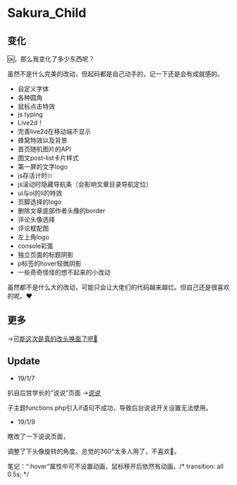 # Sakura_Child
## 变化
🆗，那么我变化了多少东西呢？

虽然不是什么完美的改动，但起码都是自己动手的，记一下还是会有成就感的。

- 自定义字体
- 各种圆角
- 鼠标点击特效
- js typing
- Live2d！
- 完善live2d在移动端不显示
- 蜂窝特效以及背景
- 首页随机图片的API
- 图文post-list卡片样式
- 第一屏的文字logo
- js存活计时⏲
- js滚动时隐藏导航条（会影响文章目录导航定位）
- ul与ol的li的特效
- 页脚选择的logo
- 删除文章底部作者头像的border
- 评论头像选择
- 评论框配图
- 左上角logo
- console彩蛋
- 独立页面的标题阴影
- p标签的hover轻微阴影
- 一些奇奇怪怪的想不起来的小改动

虽然都不是什么大的改动，可能只会让大佬们的代码越来越烂。但自己还是很喜欢的呢。❤

## 更多
→[可能这次是真的改头换面了吧🍭](https://www.defectink.com/defect/290.html)

## Update
* 19/1/7

扒自后宫学长的“说说”页面 →[说说](https://haremu.com/shuo/)

子主题functions.php引入if语句不成功，导致后台说说开关设置无法使用。

* 19/1/9

瞎改了一下说说页面，

调整了下头像旋转的角度。总觉的360°太多人用了，不喜欢👀。

笔记：“:hover”属性中可不设置动画，鼠标移开后依然有动画。/* transition: all 0.5s; */